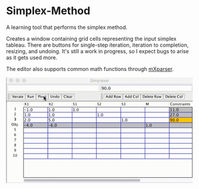 # Simplex-Method
A learning tool that performs the simplex method.

Creates a window containing grid cells representing the input simplex tableau. There are buttons for single-step iteration, iteration to completion, resizing, and undoing. It's still a work in progress, so I expect bugs to arise as it gets used more.

The editor also supports common math functions through [mXparser](http://mathparser.org/).

![Sample Screenshot](Screenshots/Sample.gif)
